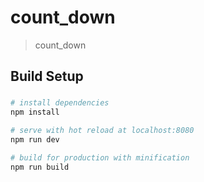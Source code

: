 # count_down

> count_down

## Build Setup
### 
``` bash
# install dependencies
npm install

# serve with hot reload at localhost:8080
npm run dev

# build for production with minification
npm run build
```


